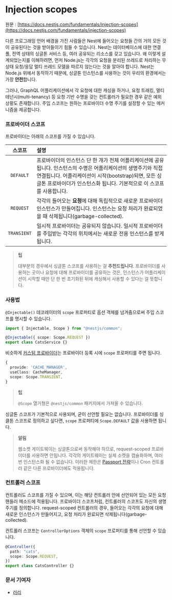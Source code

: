 # Injection scopes

원문 : [https://docs.nestjs.com/fundamentals/injection-scopes](https://docs.nestjs.com/fundamentals/injection-scopes)

다른 프로그래밍 언어 배경을 가진 사람들은 Nest에 들어오는 요청들 간의 거의 모든 것이 공유된다는 것을 받아들이기 힘들 수 있습니다. Nest는 데이터베이스에 대한 연결 풀, 전역 상태의 싱글톤 서비스 등, 여러 공유되는 리소스를 갖고 있습니다. 왜 이렇게 설계되었는지를 이해하려면, 먼저 Node.js는 각각의 요청을 분리된 쓰레드로 처리하는 무상태 요청/응답 멀티 쓰레드 모델을 따르지 않는다는 것을 알아야 합니다. Nest는 Node.js 위에서 동작하기 때문에, 싱글톤 인스턴스를 사용하는 것이 우리의 환경에서는 가장 **안전**합니다.

그러나, GraphQL 어플리케이션에서 각 요청에 대한 캐싱을 하거나, 요청 트래킹, 멀티테넌시(multi-tenancy) 등 요청 기반 수명을 갖는 컨트롤러가 필요한 경우 같은 예외 상황도 존재합니다. 주입 스코프는 원하는 프로바이더 수명 주기를 설정할 수 있는 메커니즘을 제공합니다.

### 프로바이더 스코프

프로바이더는 아래의 스코프를 가질 수 있습니다.

|   스코프    | 설명                                                                                                                                                                                                                                             |
| :---------: | :----------------------------------------------------------------------------------------------------------------------------------------------------------------------------------------------------------------------------------------------- |
|  `DEFAULT`  | 프로바이더의 인스턴스 단 한 개가 전체 어플리케이션에 공유됩니다. 인스턴스의 수명은 어플리케이션의 생명주기와 직접 연결됩니다. 어플리케이션이 시작(bootstrap)되면, 모든 싱글톤 프로바이더가 인스턴스화 됩니다. 기본적으로 이 스코프를 사용합니다. |
|  `REQUEST`  | 각각의 들어오는 **요청**에 대해 독립적으로 새로운 프로바이더 인스턴스가 만들어집니다. 인스턴스는 요청 처리가 완료되었을 때 삭제됩니다(garbage-collected).                                                                                        |
| `TRANSIENT` | 일시적 프로바이더는 공유되지 않습니다. 일시적 프로바이더를 주입받는 각각의 위치에서는 새로운 전용 인스턴스를 받게 됩니다.                                                                                                                        |

> **팁**
>
> 대부분의 경우에서 싱글톤 스코프를 사용하는 걸 **추천드립니다**. 프로바이더를 사용하는 곳이나 요청에 대해 프로바이더를 공유하는 것은, 인스턴스가 어플리케이션이 시작할 때만 단 한 번 초기화된 뒤에 캐싱해서 사용할 수 있다는 걸 뜻합니다.

### 사용법

`@Injectable()` 데코레이터의 `scope` 프로퍼티로 옵션 객체를 넘겨줌으로써 주입 스코프를 명시할 수 있습니다.

```typescript
import { Injectable, Scope } from "@nestjs/common";

@Injectable({ scope: Scope.REQUEST })
export class CatsService {}
```

비슷하게 [커스텀 프로바이더](https://docs.nestjs.com/fundamentals/custom-providers)는 프로바이더 등록 시에 `scope` 프로퍼티를 주면 됩니다.

```typescript
{
  provide: 'CACHE_MANAGER',
  useClass: CacheManager,
  scope: Scope.TRANSIENT,
}
```

> **팁**
>
> `@Scope` 열거형은 `@nestjs/common` 패키지에서 가져올 수 있습니다.

싱글톤 스코프가 기본적으로 사용되며, 굳이 선언할 필요는 없습니다. 프로바이더를 싱클톤 스코프로 정의하고 싶다면, `scope` 프로퍼티에 `Scope.DEFAULT` 값을 사용하면 됩니다.

> **알림**
>
> 웹소켓 게이트웨이는 싱글톤으로써 동작해야 하므로, request-scoped 프로바이더를 사용하면 안됩니다. 각각의 게이트웨이는 실제 소켓을 캡슐화하며, 여러 번 인스턴스화 될 수 없습니다. 이러한 제한은 [Passport 전략](https://docs.nestjs.com/security/authentication#request-scoped-strategies)이나 Cron 컨트롤러 같은 다른 프로바이더에도 적용됩니다.

### 컨트롤러 스코프

컨트롤러도 스코프를 가질 수 있으며, 이는 해당 컨트롤러 안에 선언되어 있는 모든 요청 핸들러 메소드에 적용됩니다. 프로바이더 스코프처럼, 컨트롤러의 스코프도 자신의 생명주기를 정의합니다. request-scoped 컨트롤러의 경우, 들어오는 각각의 요청에 대해 새로운 인스턴스가 만들어지고, 요청 처리가 완료되면 삭제됩니다(garbage-collected).

컨트롤러 스코프는 `ControllerOptions` 객체의 `scope` 프로퍼티를 통해 선언할 수 있습니다.

```typescript
@Controller({
  path: "cats",
  scope: Scope.REQUEST,
})
export class CatsController {}
```

### 문서 기여자

- [러리](https://github.com/Coalery)
